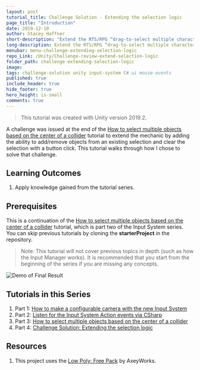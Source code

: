 ```yaml
---
layout: post
tutorial_title: Challenge Solution - Extending the selection logic
page_title: "Introduction"
date: 2019-12-10
author: Stacey Haffner
short-description: "Extend the RTS/RPG “drag-to-select multiple characters” game mechanic."
long-description: Extend the RTS/RPG “drag-to-select multiple characters” game mechanic by adding additional support for routine player actions. Players will be able to add/remove objects to an existing selection and clear the entire selection with a single button click. This tutorial continues use of the new Unity input system.
menubar: menu-challenge-extending-selection-logic
repo_Link: /Unity/Challenge-review-extend-selection-logic
folder_path: challenge-extending-selection-logic
image:
tags: challenge-solution unity input-system C# ui mouse-events
published: true
include_header: true
hide_footer: true
hero_height: is-small
comments: true
---
```


> This tutorial was created with Unity version 2019.2.

A challenge was issued at the end of the [How to select multiple objects based on the center of a collider]({{site.baseurl}}/2019/10/26/Select-multiple-objects-based-on-mid-point-of-collider.html) tutorial to extend the mechanic by adding the ability to add/remove objects from an existing selection and clear the selection with a button click. This tutorial walks through how I chose to solve that challenge.

## Learning Outcomes

1. Apply knowledge gained from the tutorial series.

## Prerequisites
This is a continuation of the [How to select multiple objects based on the center of a collider]({{site.baseurl}}/2019/10/26/Select-multiple-objects-based-on-mid-point-of-collider.html) tutorial, which is part two of the Input System series. You can skip previous tutorials by cloning the **starterProject** in the repository.

> Note: This tutorial will not cover previous topics in depth (such as how the Input Manager works). It is recommended that you start from the beginning of the series if you are missing any concepts. 

![Demo of Final Result]({{site.baseurl}}/tutorial/challenge-extending-selection-logic/images/final.gif)

## Tutorials in this Series
1. Part 1: [How to make a configurable camera with the new Input System]({{site.baseurl}}/2019/10/17/How-to-make-a-configurable-camera-with-the-new-Input-System.html)
2. Part 2: [Listen for the Input System Action events via CSharp]({{site.baseurl}}/2019/10/19/Listen-for-the-Input-System-Action-events-via-CSharp.html)
3. Part 3: [How to select multiple objects based on the center of a collider]({{site.baseurl}}/2019/10/26/Select-multiple-objects-based-on-mid-point-of-collider.html)
4. Part 4:  [Challenge Solution: Extending the selection logic]({{site.baseurl}}/2019/12/10/2019-12-10-Challenge-extending-the-selection-logic.html)

## Resources
1. This project uses the [Low Poly: Free Pack](https://www.assetstore.unity3d.com/en/#!/content/58821) by AxeyWorks.